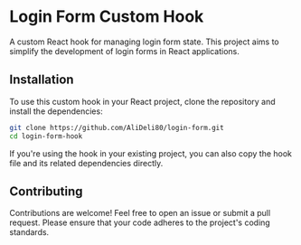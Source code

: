 # Login Form Custom Hook

A custom React hook for managing login form state. This project aims to simplify the development of login forms in React applications.

## Installation

To use this custom hook in your React project, clone the repository and install the dependencies:
```bash
git clone https://github.com/AliDeli80/login-form.git  
cd login-form-hook  
```

If you're using the hook in your existing project, you can also copy the hook file and its related dependencies directly.

## Contributing

Contributions are welcome! Feel free to open an issue or submit a pull request. Please ensure that your code adheres to the project's coding standards.
